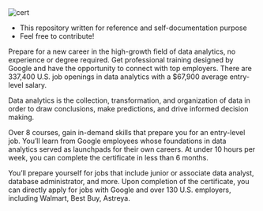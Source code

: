 

&nbsp;

![cert](google-data-analytics.png)

* This repository written for reference and self-documentation purpose
* Feel free to contribute!

Prepare for a new career in the high-growth field of data analytics, no experience or degree required. Get professional training designed by Google and have the opportunity to connect with top employers. There are 337,400 U.S. job openings in data analytics with a $67,900 average entry-level salary.

Data analytics is the collection, transformation, and organization of data in order to draw conclusions, make predictions, and drive informed decision making. 

Over 8 courses, gain in-demand skills that prepare you for an entry-level job. You’ll learn from Google employees whose foundations in data analytics served as launchpads for their own careers. At under 10 hours per week, you can complete the certificate in less than 6 months. 

You’ll prepare yourself for jobs that include junior or associate data analyst, database administrator, and more. Upon completion of the certificate, you can directly apply for jobs with Google and over 130 U.S. employers, including Walmart, Best Buy, Astreya. 
